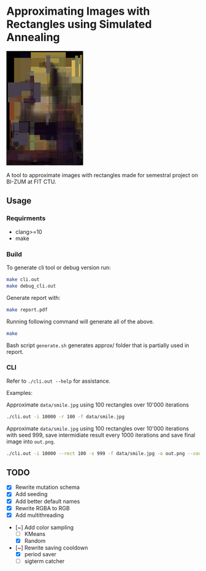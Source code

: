 # Approximating Images with Rectangles using Simulated Annealing

<img src="approx/davinci_monalisa.png" width="200">

A tool to approximate images with rectangles made for semestral project on BI-ZUM at FIT CTU.

## Usage

### Requirments

* clang>=10
* make

### Build

To generate cli tool or debug version run:

```sh
make cli.out
make debug_cli.out
```

Generate report with:
```sh
make report.pdf
```

Running following command will generate all of the above.
```sh
make
```

Bash script `generate.sh` generates approx/ folder that is partially used in report.

### CLI

Refer to `./cli.out --help` for assistance.

Examples:

Approximate `data/smile.jpg` using 100 rectangles over 10'000 iterations
```sh
./cli.out -i 10000 -r 100 -f data/smile.jpg
```
Approximate `data/smile.jpg` using 100 rectangles over 10'000 iterations with seed 999, save intermidiate result every 1000 iterations and save final image into `out.png`.
```sh
./cli.out -i 10000 --rect 100 -s 999 -f data/smile.jpg -o out.png --cooldown 1000
```

## TODO

- [x] Rewrite mutation schema
- [x] Add seeding
- [x] Add better default names
- [x] Rewrite RGBA to RGB
- [x] Add multithreading
- [~] Add color sampling
    - [ ] KMeans
    - [x] Random
- [~] Rewrite saving cooldown
    - [x] period saver
    - [ ] sigterm catcher

